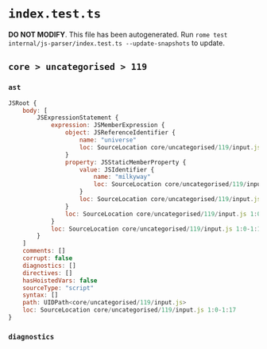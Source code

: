 # `index.test.ts`

**DO NOT MODIFY**. This file has been autogenerated. Run `rome test internal/js-parser/index.test.ts --update-snapshots` to update.

## `core > uncategorised > 119`

### `ast`

```javascript
JSRoot {
	body: [
		JSExpressionStatement {
			expression: JSMemberExpression {
				object: JSReferenceIdentifier {
					name: "universe"
					loc: SourceLocation core/uncategorised/119/input.js 1:0-1:8 (universe)
				}
				property: JSStaticMemberProperty {
					value: JSIdentifier {
						name: "milkyway"
						loc: SourceLocation core/uncategorised/119/input.js 1:9-1:17 (milkyway)
					}
					loc: SourceLocation core/uncategorised/119/input.js 1:9-1:17 (milkyway)
				}
				loc: SourceLocation core/uncategorised/119/input.js 1:0-1:17
			}
			loc: SourceLocation core/uncategorised/119/input.js 1:0-1:17
		}
	]
	comments: []
	corrupt: false
	diagnostics: []
	directives: []
	hasHoistedVars: false
	sourceType: "script"
	syntax: []
	path: UIDPath<core/uncategorised/119/input.js>
	loc: SourceLocation core/uncategorised/119/input.js 1:0-1:17
}
```

### `diagnostics`

```

```
